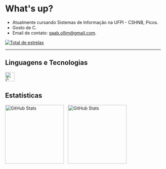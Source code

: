 # What's up?

- Atualmente cursando Sistemas de Informação na UFPI - CSHNB, Picos.
- Gosto de C.
- Email de contato: gaab.ollim@gmail.com.

<p align="left">
    <a href="https://github.com/gabriellimapereira?tab=repositories&sort=stargazers">
        <img 
            alt="Total de estrelas" 
            title="Total de estrelas GitHub" 
            src="https://custom-icon-badges.demolab.com/github/stars/gabriellimapereira?color=000&style=for-the-badge&labelColor=000&logo=star&label=estrelas"
        />
    </a>
</p>

---

## Linguagens e Tecnologias

<img 
    align="left" 
    alt="C" 
    title="C"
    width="30px" 
    style="padding-right: 10px;" 
    src="https://cdn.jsdelivr.net/gh/devicons/devicon@latest/icons/c/c-original.svg"
/>  

<br/>
<br/>

## Estatísticas
<p>
  <img
    align="left" 
    alt="GitHub Stats" 
    height="190px" 
    style="padding-right: 10px;" 
    src="https://github-readme-stats.vercel.app/api?username=gabriellimapereira&show_icons=true&theme=midnight-purple&include_all_commits=true&locale=pt-br"
  />
  <img
    align="left" 
    alt="GitHub Stats" 
    height="190px" 
    style="padding-right: 10px;" 
    src="https://github-readme-stats.vercel.app/api/top-langs/?username=gabriellimapereira&show_icons=true&theme=midnight-purple&custom_titles=Tecnologias&locale=pt-br"
  />
</p>

